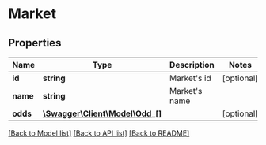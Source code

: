 # Market

## Properties
Name | Type | Description | Notes
------------ | ------------- | ------------- | -------------
**id** | **string** | Market&#39;s id | [optional] 
**name** | **string** | Market&#39;s name | 
**odds** | [**\Swagger\Client\Model\Odd_[]**](Odd_.md) |  | [optional] 

[[Back to Model list]](../README.md#documentation-for-models) [[Back to API list]](../README.md#documentation-for-api-endpoints) [[Back to README]](../README.md)


